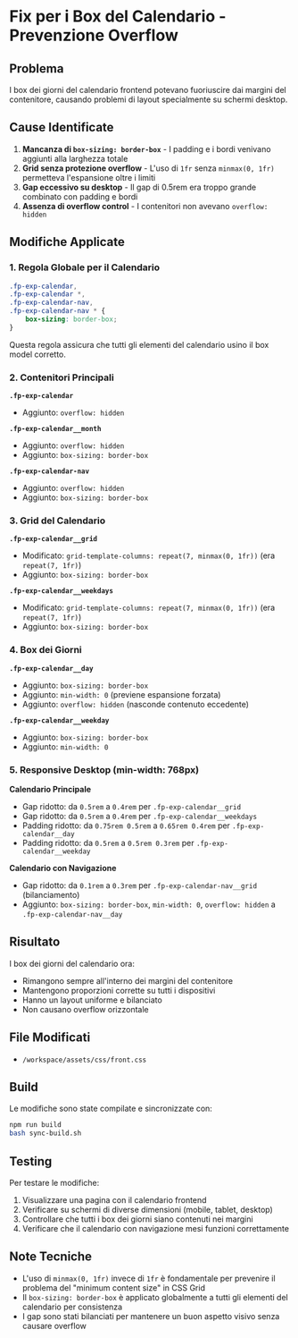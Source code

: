 # Fix per i Box del Calendario - Prevenzione Overflow

## Problema
I box dei giorni del calendario frontend potevano fuoriuscire dai margini del contenitore, causando problemi di layout specialmente su schermi desktop.

## Cause Identificate
1. **Mancanza di `box-sizing: border-box`** - I padding e i bordi venivano aggiunti alla larghezza totale
2. **Grid senza protezione overflow** - L'uso di `1fr` senza `minmax(0, 1fr)` permetteva l'espansione oltre i limiti
3. **Gap eccessivo su desktop** - Il gap di 0.5rem era troppo grande combinato con padding e bordi
4. **Assenza di overflow control** - I contenitori non avevano `overflow: hidden`

## Modifiche Applicate

### 1. Regola Globale per il Calendario
```css
.fp-exp-calendar,
.fp-exp-calendar *,
.fp-exp-calendar-nav,
.fp-exp-calendar-nav * {
    box-sizing: border-box;
}
```
Questa regola assicura che tutti gli elementi del calendario usino il box model corretto.

### 2. Contenitori Principali
**`.fp-exp-calendar`**
- Aggiunto: `overflow: hidden`

**`.fp-exp-calendar__month`**
- Aggiunto: `overflow: hidden`
- Aggiunto: `box-sizing: border-box`

**`.fp-exp-calendar-nav`**
- Aggiunto: `overflow: hidden`
- Aggiunto: `box-sizing: border-box`

### 3. Grid del Calendario
**`.fp-exp-calendar__grid`**
- Modificato: `grid-template-columns: repeat(7, minmax(0, 1fr))` (era `repeat(7, 1fr)`)
- Aggiunto: `box-sizing: border-box`

**`.fp-exp-calendar__weekdays`**
- Modificato: `grid-template-columns: repeat(7, minmax(0, 1fr))` (era `repeat(7, 1fr)`)
- Aggiunto: `box-sizing: border-box`

### 4. Box dei Giorni
**`.fp-exp-calendar__day`**
- Aggiunto: `box-sizing: border-box`
- Aggiunto: `min-width: 0` (previene espansione forzata)
- Aggiunto: `overflow: hidden` (nasconde contenuto eccedente)

**`.fp-exp-calendar__weekday`**
- Aggiunto: `box-sizing: border-box`
- Aggiunto: `min-width: 0`

### 5. Responsive Desktop (min-width: 768px)
**Calendario Principale**
- Gap ridotto: da `0.5rem` a `0.4rem` per `.fp-exp-calendar__grid`
- Gap ridotto: da `0.5rem` a `0.4rem` per `.fp-exp-calendar__weekdays`
- Padding ridotto: da `0.75rem 0.5rem` a `0.65rem 0.4rem` per `.fp-exp-calendar__day`
- Padding ridotto: da `0.5rem` a `0.5rem 0.3rem` per `.fp-exp-calendar__weekday`

**Calendario con Navigazione**
- Gap ridotto: da `0.1rem` a `0.3rem` per `.fp-exp-calendar-nav__grid` (bilanciamento)
- Aggiunto: `box-sizing: border-box`, `min-width: 0`, `overflow: hidden` a `.fp-exp-calendar-nav__day`

## Risultato
I box dei giorni del calendario ora:
- Rimangono sempre all'interno dei margini del contenitore
- Mantengono proporzioni corrette su tutti i dispositivi
- Hanno un layout uniforme e bilanciato
- Non causano overflow orizzontale

## File Modificati
- `/workspace/assets/css/front.css`

## Build
Le modifiche sono state compilate e sincronizzate con:
```bash
npm run build
bash sync-build.sh
```

## Testing
Per testare le modifiche:
1. Visualizzare una pagina con il calendario frontend
2. Verificare su schermi di diverse dimensioni (mobile, tablet, desktop)
3. Controllare che tutti i box dei giorni siano contenuti nei margini
4. Verificare che il calendario con navigazione mesi funzioni correttamente

## Note Tecniche
- L'uso di `minmax(0, 1fr)` invece di `1fr` è fondamentale per prevenire il problema del "minimum content size" in CSS Grid
- Il `box-sizing: border-box` è applicato globalmente a tutti gli elementi del calendario per consistenza
- I gap sono stati bilanciati per mantenere un buon aspetto visivo senza causare overflow
